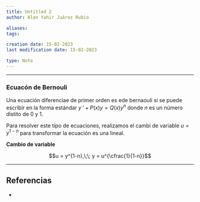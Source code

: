 ```yaml
---
title: Untitled 2
author: Alan Yahir Juárez Rubio

aliases:
tags:

creation date: 15-02-2023
last modification date: 15-02-2023

type: Note
---
```

---
### Ecuacón de Bernouli

<div style="page-break-after: always;"></div>

Una ecuación diferenciae de primer orden es ede bernaouli si se puede escribir en la forma estándar $y\:' + P(x)y = Q(x)y^n$ donde $n$ es un número distito de 0 y 1.

Para resolver este tipo de ecuaciones, realizamos el cambi de variable $u = y^{1-n}$ para transformar la ecuación es una lineal.

**Cambio de variable** 

$$u = y^{1-n},\;\; y = u^{\cfrac{1}{1-n}}$$
$$$$

---
## Referencias

- 